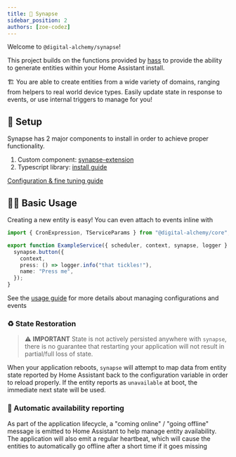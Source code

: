 ```yaml
---
title: 🧠 Synapse
sidebar_position: 2
authors: [zoe-codez]
---
```


Welcome to `@digital-alchemy/synapse`!

This project builds on the functions provided by [hass](/docs/home-automation/hass/) to provide the ability to generate entities within your Home Assistant install.

🏗️ You are able to create entities from a wide variety of domains, ranging from helpers to real world device types.
Easily update state in response to events, or use internal triggers to manage for you!

## 🚀 Setup

Synapse has 2 major components to install in order to achieve proper functionality.

1. Custom component: [synapse-extension](/docs/home-automation/synapse/extension)
2. Typescript library: [install guide](/docs/home-automation/synapse/install)

[Configuration & fine tuning guide](/docs/home-automation/synapse/configuration)

## 👩‍🔧 Basic Usage

Creating a new entity is easy! You can even attach to events inline with

```typescript
import { CronExpression, TServiceParams } from "@digital-alchemy/core";

export function ExampleService({ scheduler, context, synapse, logger }: TServiceParams) {
  synapse.button({
    context,
    press: () => logger.info("that tickles!"),
    name: "Press me",
  });
}
```

See the [usage guide](/docs/home-automation/synapse/usage) for more details about managing configurations and events

### ♻️ State Restoration

> ⚠️ **IMPORTANT** State is not actively persisted anywhere with `synapse`, there is no guarantee that restarting your application will not result in partial/full loss of state.

When your application reboots, `synapse` will attempt to map data from entity state reported by Home Assistant back to the configuration variable in order to reload properly.
If the entity reports as `unavailable` at boot, the immediate next state will be used.

### 🔄 Automatic availability reporting

As part of the application lifecycle, a "coming online" / "going offline" message is emitted to Home Assistant to help manage entity availability.
The application will also emit a regular heartbeat, which will cause the entities to automatically go offline after a short time if it goes missing
